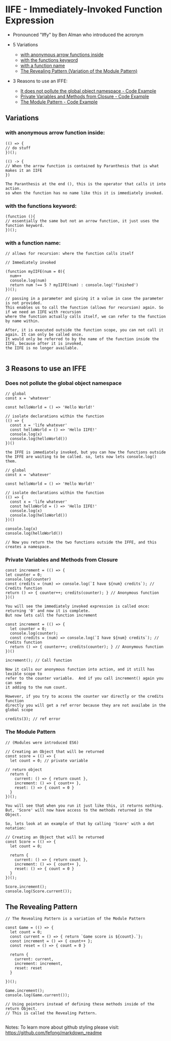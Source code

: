 # IIFE - Immediately-Invoked Function Expression

* Pronounced "Iffy" by Ben Alman who introduced the acronym
* 5 Variations
  - [with anonymous arrow functions inside](#with-anonymous-arrow-function-inside)
  - [with the functions keyword](#with-the-functions-keyword)
  - [with a function name](#with-a-function-name)
  - [The Revealing Pattern (Variation of the Module Pattern)](#the-revealing-pattern)

* 3 Reasons to use an IFFE: 
  - [It does not pollute the global object namespace - Code Example](#does-not-pollute-the-global-object-namespace)
  - [Private Variables and Methods from Closure - Code Example](#private-variables-and-methods-from-closure)
  - [The Module Pattern - Code Example](#the-module-pattern)
  

## Variations

### with anonymous arrow function inside: 
```
(() => {
// do stuff
})();

(() -> {
// When the arrow function is contained by Paranthesis that is what makes it an IIFE
})

The Paranthesis at the end (), this is the operator that calls it into action.
so when the function has no name like this it is immediately invoked. 

```

### with the functions keyword: 
```
(function (){
// essentially the same but not an arrow function, it just uses the function keyword.
})();

```


### with a function name:
```
// allows for recursion: where the function calls itself

// Immediately invoked

(function myIIFE(num = 0){
  num++
  console.log(num)
  return num !== 5 ? myIIFE(num) : console.log('finished')
})(); 

// passing in a parameter and giving it a value in case the parameter is not provided. 
This enables us to call the function (allows for recursion) again. So if we need an IIFE with recursion 
where the function actually calls itself, we can refer to the function by name within.

After, it is executed outside the function scope, you can not call it again. It can only be called once. 
It would only be referred to by the name of the function inside the IIFE, because after it is invoked,
the IIFE is no longer available. 


```

## 3 Reasons to use an IFFE

### Does not pollute the global object namespace
```
// global
const x = 'whatever'

const helloWorld = () => 'Hello World!'

// isolate declarations within the function
(() => {
  const x = 'life whatever'
  const helloWorld = () => 'Hello IIFE!'
  console.log(x)
  console.log(helloWorld())
})()

the IFFE is immediately invoked, but you can how the functions outside the IFFE are waiting to be called. so, lets now lets console.log() them.

// global
const x = 'whatever'

const helloWorld = () => 'Hello World!'

// isolate declarations within the function
(() => {
  const x = 'life whatever'
  const helloWorld = () => 'Hello IIFE!'
  console.log(x)
  console.log(helloWorld())
})()

console.log(x)
console.log(helloWorld())

// Now you return the the two functions outside the IFFE, and this creates a namespace.
```

### Private Variables and Methods from Closure
```
const increment = (() => {
let counter = 0;
console.log(counter)
const credits = (num) => console.log(`I have ${num} credits`); // Credits function
return () => { counter++; credits(counter); } // Anonymous function
})()

You will see the immediately invoked expression is called once: returning '0' and now it is complete.
But now lets call the function increment

const increment = (() => { 
  let counter = 0;
  console.log(counter);
  const credits = (num) => console.log(`I have ${num} credits`); // Credits function
  return () => { counter++; credits(counter); } // Anonymous function
})()

increment(); // Call function

Now it calls our anonymous function into action, and it still has lexible scope to 
refer to the counter variable.  And if you call increment() again you can see 
it adding to the num count.

However, if you try to access the counter var directly or the credits function 
directly you will get a ref error because they are not availabe in the global scope

credits(3); // ref error

```

### The Module Pattern
```
// (Modules were introduced ES6)

// Creating an Object that will be returned 
const score = (() => {
  let count = 0; // private variable

// return object
  return {
    current: () => { return count },
    increment: () => { count++ },
    reset: () => { count = 0 }
  }
})();

You will see that when you run it just like this, it returns nothing. 
But, 'Score' will now have access to the methods returned in the Object.

So, lets look at an example of that by calling 'Score' with a dot notation:

// Creating an Object that will be returned 
const Score = (() => {
  let count = 0;

  return {
    current: () => { return count },
    increment: () => { count++ },
    reset: () => { count = 0 }
  }
})();

Score.increment();
console.log(Score.current());

```

## The Revealing Pattern
```
// The Revealing Pattern is a variation of the Module Pattern

const Game = (() => {
  let count = 0;
  const current = () => { return `Game score is ${count}.`};
  const increment = () => { count++ };
  const reset = () => { count = 0 }

  return {
    current: current,
    increment: increment,
    reset: reset
  }
  
})();

Game.increment();
console.log(Game.current());

// Using pointers instead of defining these methods inside of the return Object.
// This is called the Revealing Pattern.


```





Notes: To learn more about github styling please visit: https://github.com/fefong/markdown_readme
